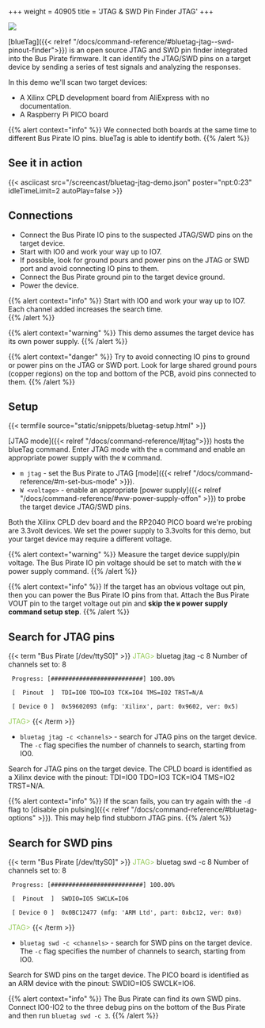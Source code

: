 +++
weight = 40905
title = 'JTAG & SWD Pin Finder JTAG'
+++  

![](/images/docs/demo/bluetag-setup.jpg) 

[blueTag]({{< relref "/docs/command-reference/#bluetag-jtag--swd-pinout-finder">}}) is an open source JTAG and SWD pin finder integrated into the Bus Pirate firmware. It can identify the JTAG/SWD pins on a target device by sending a series of test signals and analyzing the responses. 

In this demo we'll scan two target devices:
- A Xilinx CPLD development board from AliExpress with no documentation.
- A Raspberry Pi PICO board

{{% alert context="info" %}}
We connected both boards at the same time to different Bus Pirate IO pins. blueTag is able to identify both.
{{% /alert %}}


## See it in action

{{< asciicast src="/screencast/bluetag-jtag-demo.json" poster="npt:0:23"  idleTimeLimit=2 autoPlay=false >}}

## Connections
- Connect the Bus Pirate IO pins to the suspected JTAG/SWD pins on the target device. 
- Start with IO0 and work your way up to IO7. 
- If possible, look for ground pours and power pins on the JTAG or SWD port and avoid connecting IO pins to them.
- Connect the Bus Pirate ground pin to the target device ground.
- Power the device.

{{% alert context="info" %}}
Start with IO0 and work your way up to IO7. Each channel added increases the search time.  
{{% /alert %}}

{{% alert context="warning" %}}
This demo assumes the target device has its own power supply. 
{{% /alert %}}

{{% alert context="danger" %}}
Try to avoid connecting IO pins to ground or power pins on the JTAG or SWD port. Look for large shared ground pours (copper regions) on the top and bottom of the PCB, avoid pins connected to them. 
{{% /alert %}}

## Setup

{{< termfile source="static/snippets/bluetag-setup.html" >}}

[JTAG mode]({{< relref "/docs/command-reference/#jtag">}}) hosts the blueTag command. Enter JTAG mode with the ```m``` command and enable an appropriate power supply with the ```W``` command.

- ```m jtag``` - set the Bus Pirate to JTAG [mode]({{< relref "/docs/command-reference/#m-set-bus-mode" >}}).
- ```W <voltage>``` - enable an appropriate [power supply]({{< relref "/docs/command-reference/#ww-power-supply-offon" >}}) to probe the target device JTAG/SWD pins.

Both the Xilinx CPLD dev board and the RP2040 PICO board we're probing are 3.3volt devices. We set the power supply to 3.3volts for this demo, but your target device may require a different voltage. 

{{% alert context="warning" %}}
Measure the target device supply/pin voltage. The Bus Pirate IO pin voltage should be set to match with the ```W``` power supply command. 
{{% /alert %}}

{{% alert context="info" %}}
If the target has an obvious voltage out pin, then you can power the Bus Pirate IO pins from that. Attach the Bus Pirate VOUT pin to the target voltage out pin and **skip the ```W``` power supply command setup step**. 
{{% /alert %}}

## Search for JTAG pins

{{< term "Bus Pirate [/dev/ttyS0]" >}}
<span style="color:#96cb59">JTAG></span> bluetag jtag -c 8
Number of channels set to: 8

     Progress: [##########################] 100.00%

     [  Pinout  ]  TDI=IO0 TDO=IO3 TCK=IO4 TMS=IO2 TRST=N/A

     [ Device 0 ]  0x59602093 (mfg: 'Xilinx', part: 0x9602, ver: 0x5)

<span style="color:#96cb59">JTAG></span> 
{{< /term >}}

- ```bluetag jtag -c <channels>``` - search for JTAG pins on the target device. The ```-c``` flag specifies the number of channels to search, starting from IO0.

Search for JTAG pins on the target device. The CPLD board is identified as a Xilinx device with the pinout: TDI=IO0 TDO=IO3 TCK=IO4 TMS=IO2 TRST=N/A.

{{% alert context="info" %}}
If the scan fails, you can try again with the ```-d``` flag to [disable pin pulsing]({{< relref "/docs/command-reference/#bluetag-options" >}}). This may help find stubborn JTAG pins.
{{% /alert %}}

## Search for SWD pins

{{< term "Bus Pirate [/dev/ttyS0]" >}}
<span style="color:#96cb59">JTAG></span> bluetag swd -c 8
Number of channels set to: 8

     Progress: [##########################] 100.00%

     [  Pinout  ]  SWDIO=IO5 SWCLK=IO6

     [ Device 0 ]  0x0BC12477 (mfg: 'ARM Ltd', part: 0xbc12, ver: 0x0)

<span style="color:#96cb59">JTAG></span> 
{{< /term >}}

- ```bluetag swd -c <channels>``` - search for SWD pins on the target device. The ```-c``` flag specifies the number of channels to search, starting from IO0.

Search for SWD pins on the target device. The PICO board is identified as an ARM device with the pinout: SWDIO=IO5 SWCLK=IO6.

{{% alert context="info" %}}
The Bus Pirate can find its own SWD pins. Connect IO0-IO2 to the three debug pins on the bottom of the Bus Pirate and then run ```bluetag swd -c 3```. 
{{% /alert %}}

